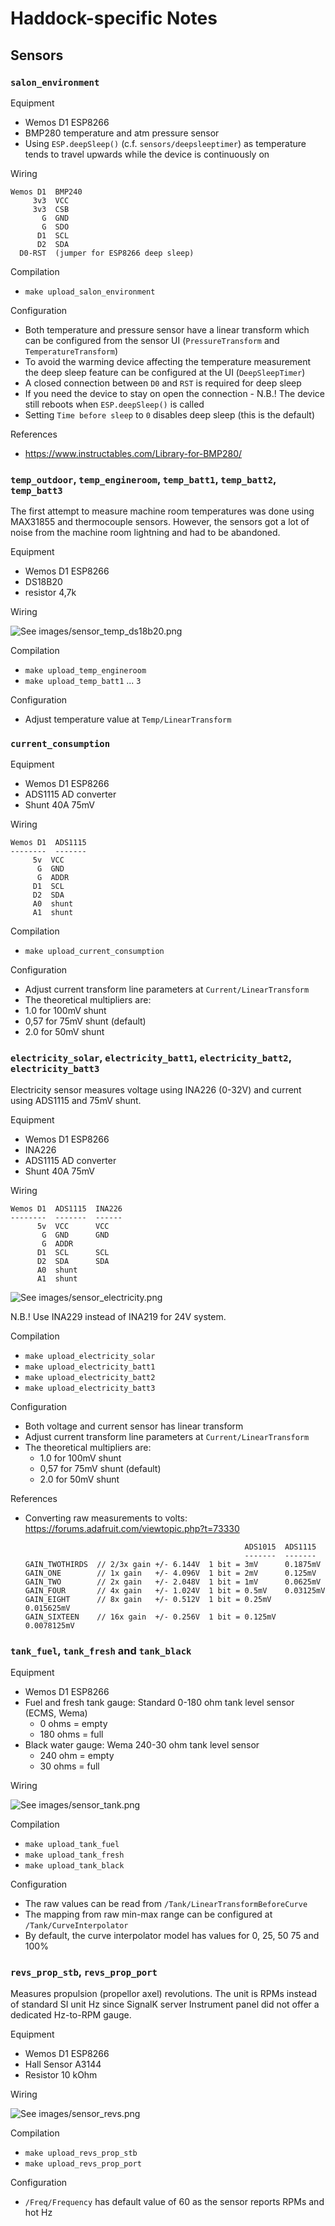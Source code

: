 # Haddock-specific Notes

## Sensors

### `salon_environment`

Equipment

 * Wemos D1 ESP8266
 * BMP280 temperature and atm pressure sensor
 * Using `ESP.deepSleep()` (c.f. `sensors/deepsleeptimer`) as temperature tends to travel upwards while the device is continuously on

Wiring

```
Wemos D1  BMP240
     3v3  VCC
     3v3  CSB
       G  GND
       G  SDO
      D1  SCL
      D2  SDA
  D0-RST  (jumper for ESP8266 deep sleep)
```

Compilation

 * `make upload_salon_environment`

Configuration

 * Both temperature and pressure sensor have a linear transform which can be configured from the sensor UI (`PressureTransform` and `TemperatureTransform`)
 * To avoid the warming device affecting the temperature measurement the deep sleep feature can be configured at the UI (`DeepSleepTimer`)
  * A closed connection between `D0` and `RST` is required for deep sleep
  * If you need the device to stay on open the connection - N.B.! The device still reboots when `ESP.deepSleep()` is called
  * Setting `Time before sleep` to `0` disables deep sleep (this is the default)

References

 * https://www.instructables.com/Library-for-BMP280/

### `temp_outdoor`, `temp_engineroom`, `temp_batt1`, `temp_batt2`, `temp_batt3`

The first attempt to measure machine room temperatures was done using MAX31855 and
thermocouple sensors. However, the sensors got a lot of noise from the machine room
lightning and had to be abandoned.

Equipment
 * Wemos D1 ESP8266
 * DS18B20
 * resistor 4,7k

Wiring

![See images/sensor_temp_ds18b20.png](images/sensor_temp_ds18b20.png)

Compilation

 * `make upload_temp_engineroom`
 * `make upload_temp_batt1` ... `3`

Configuration

 * Adjust temperature value at `Temp/LinearTransform`

### `current_consumption`

Equipment

 * Wemos D1 ESP8266
 * ADS1115 AD converter
 * Shunt 40A 75mV

Wiring

```
Wemos D1  ADS1115
--------  -------
     5v  VCC
      G  GND
      G  ADDR
     D1  SCL
     D2  SDA
     A0  shunt
     A1  shunt
```

Compilation

 * `make upload_current_consumption`

Configuration

 * Adjust current transform line parameters at `Current/LinearTransform`
 * The theoretical multipliers are:
  * 1.0 for 100mV shunt
  * 0,57 for 75mV shunt (default)
  * 2.0 for 50mV shunt

### `electricity_solar`, `electricity_batt1`, `electricity_batt2`, `electricity_batt3`

Electricity sensor measures voltage using INA226 (0-32V) and current using ADS1115 and 75mV shunt.

Equipment

 * Wemos D1 ESP8266
 * INA226
 * ADS1115 AD converter
 * Shunt 40A 75mV

Wiring

```
Wemos D1  ADS1115  INA226
--------  -------  ------
      5v  VCC      VCC
       G  GND      GND
       G  ADDR
      D1  SCL      SCL
      D2  SDA      SDA
      A0  shunt
      A1  shunt
```

![See images/sensor_electricity.png](images/sensor_electricity.png)

N.B.! Use INA229 instead of INA219 for 24V system.

Compilation

 * `make upload_electricity_solar`
 * `make upload_electricity_batt1`
 * `make upload_electricity_batt2`
 * `make upload_electricity_batt3`

Configuration

 * Both voltage and current sensor has linear transform
 * Adjust current transform line parameters at `Current/LinearTransform`
 * The theoretical multipliers are:
   * 1.0 for 100mV shunt
   * 0,57 for 75mV shunt (default)
   * 2.0 for 50mV shunt

References

* Converting raw measurements to volts: https://forums.adafruit.com/viewtopic.php?t=73330
  ```
                                                   ADS1015  ADS1115
                                                   -------  -------
  GAIN_TWOTHIRDS  // 2/3x gain +/- 6.144V  1 bit = 3mV      0.1875mV
  GAIN_ONE        // 1x gain   +/- 4.096V  1 bit = 2mV      0.125mV
  GAIN_TWO        // 2x gain   +/- 2.048V  1 bit = 1mV      0.0625mV
  GAIN_FOUR       // 4x gain   +/- 1.024V  1 bit = 0.5mV    0.03125mV
  GAIN_EIGHT      // 8x gain   +/- 0.512V  1 bit = 0.25mV   0.015625mV
  GAIN_SIXTEEN    // 16x gain  +/- 0.256V  1 bit = 0.125mV  0.0078125mV
  ```

### `tank_fuel`, `tank_fresh` and `tank_black`

Equipment

  * Wemos D1 ESP8266
  * Fuel and fresh tank gauge: Standard 0-180 ohm tank level sensor (ECMS, Wema)
    * 0 ohms = empty
    * 180 ohms = full
  * Black water gauge: Wema 240-30 ohm tank level sensor
    * 240 ohm = empty
    * 30 ohms = full

Wiring

![See images/sensor_tank.png](images/sensor_tank.png)

Compilation

  * `make upload_tank_fuel`
  * `make upload_tank_fresh`
  * `make upload_tank_black`

Configuration

  * The raw values can be read from `/Tank/LinearTransformBeforeCurve`
  * The mapping from raw min-max range can be configured at `/Tank/CurveInterpolator`
  * By default, the curve interpolator model has values for 0, 25, 50 75 and 100%

### `revs_prop_stb`, `revs_prop_port`

Measures propulsion (propellor axel) revolutions. The unit is RPMs instead of standard SI unit Hz since
SignalK server Instrument panel did not offer a dedicated Hz-to-RPM gauge.

Equipment

  * Wemos D1 ESP8266
  * Hall Sensor A3144
  * Resistor 10 kOhm

Wiring

![See images/sensor_revs.png](images/sensor_revs.png)

Compilation

 * `make upload_revs_prop_stb`
 * `make upload_revs_prop_port`

Configuration

 * `/Freq/Frequency` has default value of 60 as the sensor reports RPMs and hot Hz
